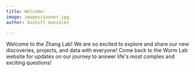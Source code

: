 ```yaml
---
title: Welcome!
image: images/sooner.jpg
author: Xochitl Gonzalez

---
```


Welcome to the Zhang Lab! We are so excited to explore and share our new discoveries, projects, and data with everyone! Come back to the Worm Lab website for updates on our journey to answer life's most complex and exciting questions!
